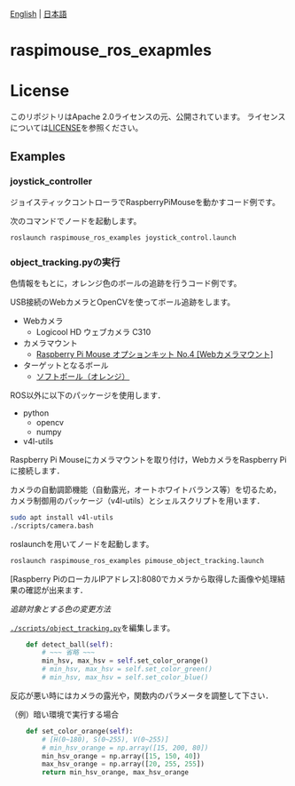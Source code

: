 [English](README.en.md) | [日本語](README.md)

# raspimouse_ros_exapmles

# License

このリポジトリはApache 2.0ライセンスの元、公開されています。 
ライセンスについては[LICENSE](./LICENSE)を参照ください。

## Examples

### joystick_controller

ジョイスティックコントローラでRaspberryPiMouseを動かすコード例です。

次のコマンドでノードを起動します。

```sh
roslaunch raspimouse_ros_examples joystick_control.launch 
```

### object_tracking.pyの実行

色情報をもとに，オレンジ色のボールの追跡を行うコード例です。

USB接続のWebカメラとOpenCVを使ってボール追跡をします。
* Webカメラ
    * Logicool HD ウェブカメラ C310
* カメラマウント
    * [Raspberry Pi Mouse オプションキット No.4 \[Webカメラマウント\]](https://www.rt-shop.jp/index.php?main_page=product_info&cPath=1299_1395&products_id=3584)
* ターゲットとなるボール
    * [ソフトボール（オレンジ）](https://www.rt-shop.jp/index.php?main_page=product_info&cPath=1299_1307&products_id=3701)

ROS以外に以下のパッケージを使用します． 
* python
    * opencv
    * numpy
* v4l-utils

Raspberry Pi Mouseにカメラマウントを取り付け，WebカメラをRaspberry Piに接続します．

カメラの自動調節機能（自動露光，オートホワイトバランス等）を切るため，
カメラ制御用のパッケージ（v4l-utils）とシェルスクリプトを用います．

```sh
sudo apt install v4l-utils
./scripts/camera.bash
```


roslaunchを用いてノードを起動します。
```sh
roslaunch raspimouse_ros_examples pimouse_object_tracking.launch
```

\[Raspberry PiのローカルIPアドレス\]:8080でカメラから取得した画像や処理結果の確認が出来ます．

*追跡対象とする色の変更方法*

[`./scripts/object_tracking.py`](./scripts/object_tracking.py)を編集します。

```python
    def detect_ball(self):
        # ~~~ 省略 ~~~
        min_hsv, max_hsv = self.set_color_orange()
        # min_hsv, max_hsv = self.set_color_green()
        # min_hsv, max_hsv = self.set_color_blue()
```

反応が悪い時にはカメラの露光や，関数内のパラメータを調整して下さい．

（例）暗い環境で実行する場合
```python
    def set_color_orange(self):
        # [H(0~180), S(0~255), V(0~255)]
        # min_hsv_orange = np.array([15, 200, 80])
        min_hsv_orange = np.array([15, 150, 40])
        max_hsv_orange = np.array([20, 255, 255])
        return min_hsv_orange, max_hsv_orange
```
